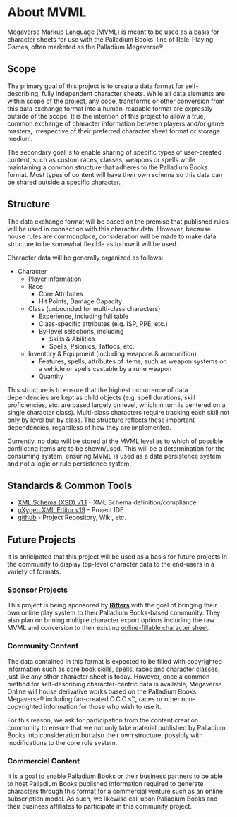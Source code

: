 # About MVML
Megaverse Markup Language (MVML) is meant to be used as a basis for character sheets for use with the Palladium Books' line of Role-Playing Games, often marketed as the Palladium Megaverse&reg;.

## Scope
The primary goal of this project is to create a data format for self-describing, fully independent character sheets. While all data elements are within scope of the project, any code, transforms or other conversion from this data exchange format into a human-readable format are expressly outside of the scope. It is the intention of this project to allow a true, common exchange of character information between players and/or game masters, irrespective of their preferred character sheet format or storage medium.

The secondary goal is to enable sharing of specific types of user-created content, such as custom races, classes, weapons or spells while maintaining a common structure that adheres to the Palladium Books format. Most types of content will have their own schema so this data can be shared outside a specific character.

## Structure
The data exchange format will be based on the premise that published rules will be used in connection with this character data. However, because house rules are commonplace, consideration will be made to make data structure to be somewhat flexible as to how it will be used.

Character data will be generally organized as follows:
* Character
  * Player information
  * Race
    * Core Attributes
    * Hit Points, Damage Capacity
  * Class (unbounded for multi-class characters)
    * Experience, including full table
    * Class-specific attributes (e.g. ISP, PPE, etc.)
    * By-level selections, including
      * Skills & Abilities
      * Spells, Psionics, Tattoos, etc.
  * Inventory & Equipment (including weapons & ammunition)
    * Features, spells, attributes of items, such as weapon systems on a vehicle or spells castable by a rune weapon
    * Quantity

This structure is to ensure that the highest occurrence of data dependencies are kept as child objects (e.g. spell durations, skill proficiencies, etc. are based largely on level, which in turn is centered on a single character class). Multi-class characters require tracking each skill not only by level but by class. The structure reflects these important dependencies, regardless of how they are implemented.

Currently, no data will be stored at the MVML level as to which of possible conflicting items are to be shown/used. This will be a determination for the consuming system, ensuring MVML is used as a data persistence system and not a logic or rule persistence system.

## Standards & Common Tools
* [XML Schema (XSD) v1.1](https://www.w3.org/TR/2012/REC-xmlschema11-1-20120405/) - XML Schema definition/compliance
* [oXygen XML Editor v19](https://www.oxygenxml.com/xml_editor.html) - Project IDE
* [github](https://github.com) - Project Repository, Wiki, etc.

## Future Projects
It is anticipated that this project will be used as a basis for future projects in the community to display top-level character data to the end-users in a variety of formats.

### Sponsor Projects
This project is being sponsored by **[Rifters](https://rifters.org)** with the goal of bringing their own online play system to their Palladium Books-based community. They also plan on brining multiple character export options including the raw MVML and conversion to their existing [online-fillable character sheet](https://megaverseonline.com/download/rifts-fillable-character-sheet/).

### Community Content
The data contained in this format is expected to be filled with copyrighted information such as core book skills, spells, races and character classes, just like any other character sheet is today. However, once a common method for self-describing character-centric data is available, Megaverse Online will house derivative works based on the Palladium Books Megaverse&reg; including fan-created O.C.C.s&trade;, races or other non-copyrighted information for those who wish to use it.

For this reason, we ask for participation from the content creation community to ensure that we not only take material published by Palladium Books into consideration but also their own structure, possibly with modifications to the core rule system.

### Commercial Content
It is a goal to enable Palladium Books or their business partners to be able to host Palladium Books published information required to generate characters through this format for a commercial venture such as an online subscription model. As such, we likewise call upon Palladium Books and their business affiliates to participate in this community project.
